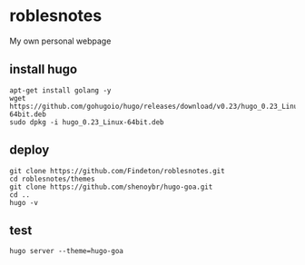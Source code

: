 # roblesnotes
My own personal webpage 

## install hugo

    apt-get install golang -y
    wget https://github.com/gohugoio/hugo/releases/download/v0.23/hugo_0.23_Linux-64bit.deb
    sudo dpkg -i hugo_0.23_Linux-64bit.deb

## deploy

    git clone https://github.com/Findeton/roblesnotes.git
    cd roblesnotes/themes
    git clone https://github.com/shenoybr/hugo-goa.git
    cd ..
    hugo -v

## test

    hugo server --theme=hugo-goa